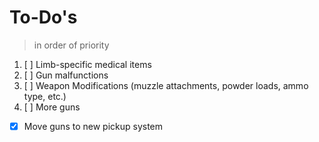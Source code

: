 # To-Do's
> in order of priority

1. [ ] Limb-specific medical items
3. [ ] Gun malfunctions
4. [ ] Weapon Modifications (muzzle attachments, powder loads, ammo type, etc.)
5. [ ] More guns

- [x] Move guns to new pickup system
